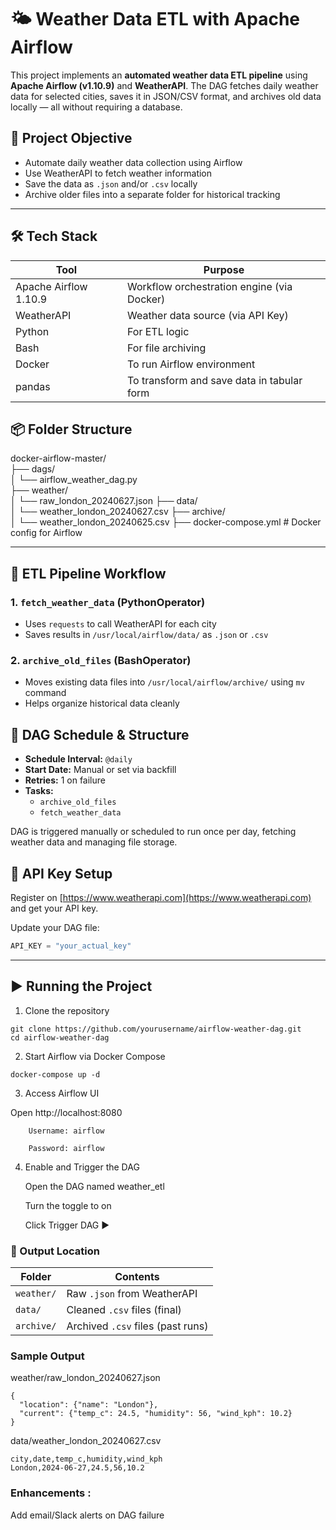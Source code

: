 # 🌤️ Weather Data ETL with Apache Airflow

This project implements an **automated weather data ETL pipeline** using **Apache Airflow (v1.10.9)** and **WeatherAPI**. The DAG fetches daily weather data for selected cities, saves it in JSON/CSV format, and archives old data locally — all without requiring a database.



 
## 🎯 Project Objective

- Automate daily weather data collection using Airflow
- Use WeatherAPI to fetch weather information
- Save the data as `.json` and/or `.csv` locally
- Archive older files into a separate folder for historical tracking
 



---


## 🛠️ Tech Stack

| Tool       | Purpose                                |
|------------|----------------------------------------|
| Apache Airflow 1.10.9 | Workflow orchestration engine (via Docker) |
| WeatherAPI | Weather data source (via API Key)      |
| Python     | For ETL logic                          |
| Bash       | For file archiving                     |
| Docker     | To run Airflow environment             |
| pandas     | To transform and save data in tabular form |

 

## 📦 Folder Structure

docker-airflow-master/  
├── dags/   
│ └── airflow_weather_dag.py    
├── weather/   
│ └── raw_london_20240627.json
├── data/   
│ └── weather_london_20240627.csv
├── archive/   
│ └── weather_london_20240625.csv
├── docker-compose.yml # Docker config for Airflow


 
---

## 🔁 ETL Pipeline Workflow

### 1. `fetch_weather_data` (PythonOperator)
- Uses `requests` to call WeatherAPI for each city
- Saves results in `/usr/local/airflow/data/` as `.json` or `.csv`

### 2. `archive_old_files` (BashOperator)
- Moves existing data files into `/usr/local/airflow/archive/` using `mv` command
- Helps organize historical data cleanly


 

## 📂 DAG Schedule & Structure

- **Schedule Interval:** `@daily`
- **Start Date:** Manual or set via backfill
- **Retries:** 1 on failure
- **Tasks:**
  - `archive_old_files`
  - `fetch_weather_data`

DAG is triggered manually or scheduled to run once per day, fetching weather data and managing file storage.


 

## 🔐 API Key Setup

Register on [https://www.weatherapi.com](https://www.weatherapi.com) and get your API key.

Update your DAG file:
```python
API_KEY = "your_actual_key"
```


----


## ▶️ Running the Project

1. Clone the repository

```
git clone https://github.com/yourusername/airflow-weather-dag.git
cd airflow-weather-dag
```

2. Start Airflow via Docker Compose
```
docker-compose up -d
```
3. Access Airflow UI

Open http://localhost:8080

```
    Username: airflow

    Password: airflow
```
4. Enable and Trigger the DAG

    Open the DAG named weather_etl

    Turn the toggle to on

    Click Trigger DAG ▶️


### 📁 Output Location

| Folder     | Contents                          |
| ---------- | --------------------------------- |
| `weather/` | Raw `.json` from WeatherAPI       |
| `data/`    | Cleaned `.csv` files (final)      |
| `archive/` | Archived `.csv` files (past runs) |


### Sample Output

weather/raw_london_20240627.json

```
{
  "location": {"name": "London"},
  "current": {"temp_c": 24.5, "humidity": 56, "wind_kph": 10.2}
}
```
data/weather_london_20240627.csv

```
city,date,temp_c,humidity,wind_kph
London,2024-06-27,24.5,56,10.2
```


### Enhancements :

Add email/Slack alerts on DAG failure
